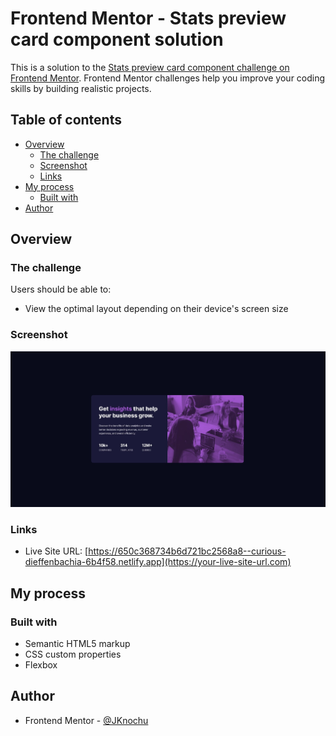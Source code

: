 # Frontend Mentor - Stats preview card component solution

This is a solution to the [Stats preview card component challenge on Frontend Mentor](https://www.frontendmentor.io/challenges/stats-preview-card-component-8JqbgoU62). Frontend Mentor challenges help you improve your coding skills by building realistic projects. 

## Table of contents

- [Overview](#overview)
  - [The challenge](#the-challenge)
  - [Screenshot](#screenshot)
  - [Links](#links)
- [My process](#my-process)
  - [Built with](#built-with)
- [Author](#author)

## Overview

### The challenge

Users should be able to:

- View the optimal layout depending on their device's screen size

### Screenshot

![](./images/screenshot.jpg)

### Links

- Live Site URL: [https://650c368734b6d721bc2568a8--curious-dieffenbachia-6b4f58.netlify.app](https://your-live-site-url.com)

## My process

### Built with

- Semantic HTML5 markup
- CSS custom properties
- Flexbox

## Author

- Frontend Mentor - [@JKnochu](https://www.frontendmentor.io/profile/JKnochu)
